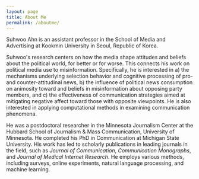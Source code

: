 ```yaml
---
layout: page
title: About Me
permalink: /aboutme/
---
```


Suhwoo Ahn is an assistant professor in the School of Media and Advertising at Kookmin University in Seoul, Republic of Korea.

Suhwoo's research centers on how the media shape attitudes and beliefs about the political world, for better or for worse. This connects his work on political media use to misinformation. Specifically, he is interested in a) the mechanisms underlying selection behavior and cognitive processing of pro- and counter-attitudinal news, b) the influence of political news consumption on animosity toward and beliefs in misinformation about opposing party members, and c) the effectiveness of communication strategies aimed at mitigating negative affect toward those with opposite viewpoints. He is also interested in applying computational methods in examining communication phenomena.

He was a postdoctoral researcher in the Minnesota Journalism Center at the Hubbard School of Journalism & Mass Communication, University of Minnesota. He completed his PhD in Communication at Michigan State University. His work has led to scholarly publications in leading journals in the field, such as *Journal of Communication*, *Communication Monographs*, and *Journal of Medical Internet Research*. He employs various methods, including surveys, online experiments, natural language processing, and machine learning.
